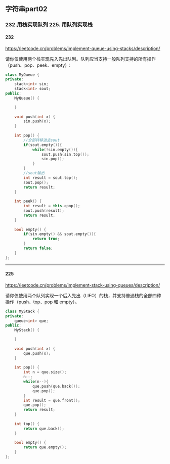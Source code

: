 ## 字符串part02
### 232.用栈实现队列   225. 用队列实现栈

#### 232
https://leetcode.cn/problems/implement-queue-using-stacks/description/

请你仅使用两个栈实现先入先出队列。队列应当支持一般队列支持的所有操作（push、pop、peek、empty）：
```c++
class MyQueue {
private:
    stack<int> sin;
    stack<int> sout;
public:
    MyQueue() {

    }
    
    void push(int x) {
        sin.push(x);
    }
    
    int pop() {
        //全部转移进去sout
        if(sout.empty()){
            while(!sin.empty()){
                sout.push(sin.top());
                sin.pop();
            }
        }
        //sout输出
        int result = sout.top();
        sout.pop();
        return result;
    }
    
    int peek() {
        int result = this->pop();
        sout.push(result);
        return result;
    }
    
    bool empty() {
        if(sin.empty() && sout.empty()){
            return true;
        }
        return false;
    }
};
```

----
#### 225
https://leetcode.cn/problems/implement-stack-using-queues/description/

请你仅使用两个队列实现一个后入先出（LIFO）的栈，并支持普通栈的全部四种操作（push、top、pop 和 empty）。

```c++
class MyStack {
private:
    queue<int> que;
public:
    MyStack() {

    }
    
    void push(int x) {
        que.push(x);
    }
    
    int pop() {
        int n = que.size();
        n--;
        while(n--){
            que.push(que.back());
            que.pop();
        }
        int result = que.front();
        que.pop();
        return result;
    }
    
    int top() {
        return que.back();
    }
    
    bool empty() {
        return que.empty();
    }
};
```






